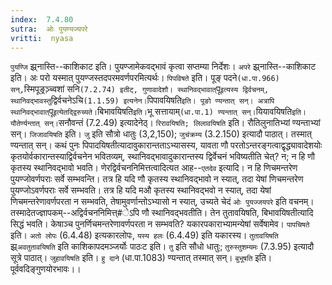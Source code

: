 ```yaml
---
index:  7.4.80
sutra:  ओः पुयण्यज्यपरे
vritti:  nyasa
---
```


`पुयण्जि` झ्र्नास्ति--काशिकाट इति। पुयण्जामेकवद्भावं कृत्वा सप्तम्या निर्देशः। `अपरे` झ्र्नास्ति--काशिकाट इति। अः परो यस्मात् पुयण्जस्तदपरमवर्णपरमित्यर्थः। `पिपविषते` इति। पूङ् पदने` (धा.पा.966) सन्, `स्मिपूङ्रञ़्च्वशां सनि` (7.2.74) इतीट्, गुणावादेशौ। स्थानिवद्भावात् `पू` इत्यस्य द्विर्वचनम्, स्थानिवद्भावस्तु `द्विर्वचनेऽचि` (1.1.59) इत्यनेन। `पिपावयिषति` इति। पूङो ण्यन्तात् सन्। अत्रापि स्थानिवद्भावात् `पू` इत्येतद्द्विरुच्यते। `बिभावयिषति` इति। `भू सत्तायाम्` (धा.पा.1) ण्यन्तात् सन्।
`यियावयिषति` इति। यौतेर्ण्यन्तात् सन्। `सनौवन्तं (7.2.49) इत्यादेनेठ्। `रिरावयिषति; लिलावयिषति` इति। रौतिलुनातिभ्यां ण्यन्ताभ्यां सन्।
`जिजावयिषति` इति। `जु` इति सौत्रो धातुः (3,2,150); `जुचंक्रम्य` (3.2.150) इत्यादौ पाठात्। तस्मात् ण्यन्तात् सन्।
कथं पुनः पिपादयिषतीत्यादावुकारान्तताऽभ्यासस्य, यावता णौ परतोऽन्तरङ्गत्वाद्वृद्ध्यावादेशयोः कृतयोर्वकारान्तस्याद्विर्वचनेन भवितव्यम्, स्थानिवद्भावादुकारान्तस्य द्विर्वेचनं भविष्यतीति चेत्? न; न हि णौ कृतस्य स्थानिवद्भावो भवति। णेरद्विर्वचननिमित्तत्वादित्यत आह--`एतदेव` इत्यादि। न हि णिचमन्तरेण पुयण्जोवर्णपराः सर्वे सम्भवन्ति। तत्र हि यदि णौ कृतस्य स्थानिवद्भावो न स्यात्, तदा येषां णिचमन्तरेण पुयण्जोऽवर्णपराः सर्वे सम्भवति। तत्र हि यदि मऔ कृतस्य स्थानिवद्भवो न स्यात्, तदा येषां णिचमन्तरेणावर्णपरता न सम्भवति, तेषामुवर्णान्तोऽभ्यासो न स्यात्, उच्यते चेदं `ओः पुयज्जयपरे` इति वचनम्। तस्मादेतज्ज्ञापकम्--अद्विर्वचननिमित्त्#ेऽपि णौ स्थानिवद्भवतीति। तेन तुतावयिषति, बिभावयिषतीत्यादि सिद्धं भवति। केषाञ्च पुनर्णिचमन्तरेणावर्णपरता न सम्भवति? यकारपकाराभ्यामन्येषां सर्वेषामेव। `पापचिषते` इति। `अतो लोपः` (6.4.48) इत्यकारलोपः, `यस्य हलः` (6.4.49) इति यकारस्य। `तुतावयिषति` झ्र्`अवतुतावयिषति` इति काशिकापदमञ्जर्योः पाठःट इति। `तु` इति सौधो धातुः; `तुरुस्तुशम्यमः` (7.3.95) इत्यादौ सूत्रे पाठात्। `जुहावयिषति` इति। `हु दाने` (धा.पा.1083) ण्यन्तात् तस्मात् सन्। `बुभूषति` इति। पूर्ववदिङ्गुणयोरभावः।।

